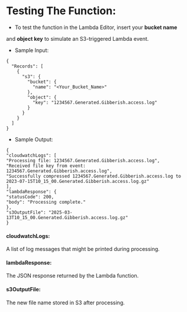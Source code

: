 
# Testing The Function:

- To test the function in the Lambda Editor, insert your **bucket name**

and **object key** to simulate an S3-triggered Lambda event.

- Sample Input:
```
{
  "Records": [
    {
      "s3": {
        "bucket": {
          "name": "<Your_Bucket_Name>"
        },
        "object": {
          "key": "1234567.Generated.Gibberish.access.log"
        }
      }
    }
  ]
}
```
  

- Sample Output:
```
{
"cloudwatchLogs": [
"Processing file: 1234567.Generated.Gibberish.access.log",
"Received file key from event: 1234567.Generated.Gibberish.access.log",
"Successfully compressed 1234567.Generated.Gibberish.access.log to 2023-07-15T10_15_00.Generated.Gibberish.access.log.gz"
],
"lambdaResponse": {
"statusCode": 200,
"body": "Processing complete."
},
"s3OutputFile": "2025-03-13T10_15_00.Generated.Gibberish.access.log.gz"
}
```

#### cloudwatchLogs:
A list of log messages that might be printed during processing.

#### lambdaResponse:
The JSON response returned by the Lambda function.

#### s3OutputFile:
The new file name stored in S3 after processing.